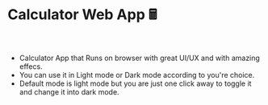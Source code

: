 <h1>Calculator Web App 🖩</h1>
<br>
<ul align>
  <li>Calculator App that Runs on browser with great UI/UX and with amazing effecs.</li>
  <li>You can use it in Light mode or Dark mode according to you're choice.</li>
  <li>Default mode is light mode but you are just one click away to toggle it and change it into dark mode.</li>
</ul>

